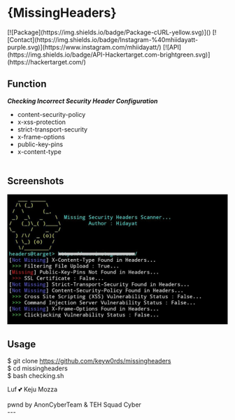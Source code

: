 # {MissingHeaders}
 <div align=”center”>
[![Package](https://img.shields.io/badge/Package-cURL-yellow.svg)]()
[![Contact](https://img.shields.io/badge/Instagram-%40mhiidayatt-purple.svg)](https://www.instagram.com/mhiidayatt/) 
[![API](https://img.shields.io/badge/API-Hackertarget.com-brightgreen.svg)](https://hackertarget.com/)
</div>

Function
----
***Checking Incorrect Security Header Configuration***
+ content-security-policy<br />
+ x-xss-protection<br />
+ strict-transport-security<br />
+ x-frame-options<br />
+ public-key-pins<br />
+ x-content-type<br />
    <br />

Screenshots
----
![Screenshot](https://raw.githubusercontent.com/keyw0rds/missingheaders/master/img/img.jpeg)

Usage
----
$ git clone https://github.com/keyw0rds/missingheaders<br />
$ cd missingheaders<br />
$ bash checking.sh<br />

 <div align=”center”>
Luf 💕 Keju Mozza<br /><br />
pwnd by AnonCyberTeam & TEH Squad Cyber
</div>
---



